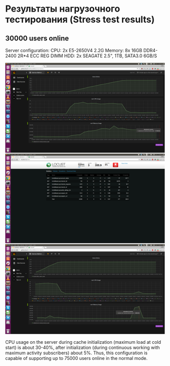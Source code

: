 Результаты нагрузочного тестирования (Stress test results)
==========================================================

30000 users online
------------------

Server configuration:
CPU: 2x E5-2650V4 2.2G
Memory: 8x 16GB DDR4-2400 2R*4 ECC REG DIMM
HDD: 2x SEAGATE 2.5", 1TB, SATA3.0 6GB/S

![Grafana](/smarty_stress_test/results/30kgrafana.png)
![Locust](/smarty_stress_test/results/30klocust.png)
![After mass messaging](/smarty_stress_test/results/30kmessage_send.png)

CPU usage on the server during cache initialization (maximum load at cold start) is about 30-40%, after initialization (during continuous working with maximum activity subscribers) about 5%. Thus, this configuration is capable of supporting up to 75000 users online in the normal mode.
